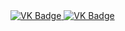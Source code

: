 <div id="badges" aling ="center">
  <a href="https://vk.com/shiiiiishxx">
    <img src = "https://img. shields. io/badge/VK-blue?style=for-the-badge&logo=VK&logoColor=white" alt="VK Badge"/>
  </a>

  <a href= "https://mail.google.com/mail/u/1/#inbox">
    <img src = "https://img. shields.io/badge/EMAIL-red?style=for-the-badge&logo=Gmail&logoColor=white" alt="VK Badge"/>
  </a>
</div>
